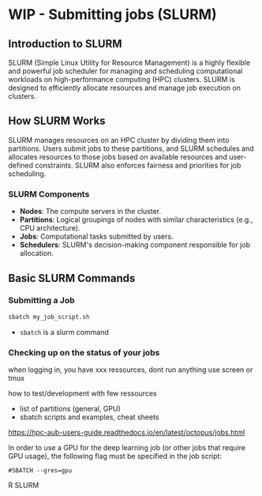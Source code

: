 # WIP - Submitting jobs (SLURM)

## Introduction to SLURM

SLURM (Simple Linux Utility for Resource Management) is a highly flexible and powerful job scheduler for managing and scheduling computational workloads on high-performance computing (HPC) clusters. SLURM is designed to efficiently allocate resources and manage job execution on clusters.

## How SLURM Works

SLURM manages resources on an HPC cluster by dividing them into partitions. Users submit jobs to these partitions, and SLURM schedules and allocates resources to those jobs based on available resources and user-defined constraints. SLURM also enforces fairness and priorities for job scheduling.

### SLURM Components
- **Nodes**: The compute servers in the cluster.
- **Partitions**: Logical groupings of nodes with similar characteristics (e.g., CPU architecture).
- **Jobs**: Computational tasks submitted by users.
- **Schedulers**: SLURM's decision-making component responsible for job allocation.

## Basic SLURM Commands

### Submitting a Job

```bash
sbatch my_job_script.sh
```

  - `sbatch` is a slurm command

### Checking up on the status of your jobs


when logging in, you have xxx ressources, dont run anything
use screen or tmux

how to test/development with few ressources

 - list of partitions (general, GPU)
 - sbatch scripts and examples, cheat sheets

https://hpc-aub-users-guide.readthedocs.io/en/latest/octopus/jobs.html

In order to use a GPU for the deep learning job (or other jobs that require GPU usage), the following flag must be specified in the job script:

`#SBATCH --gres=gpu`

R SLURM